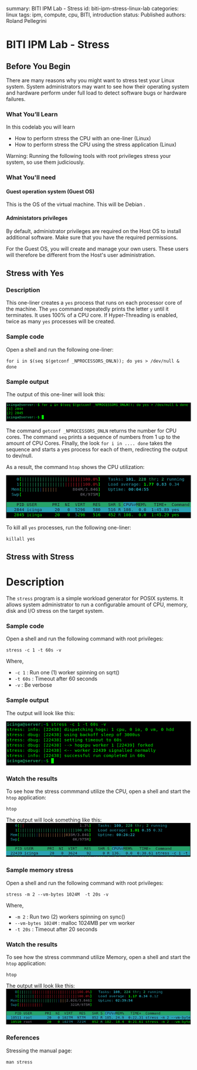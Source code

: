 summary: BITI IPM Lab - Stress
id: biti-ipm-stress-linux-lab
categories: linux
tags: ipm, compute, cpu, BITI, introduction
status: Published
authors: Roland Pellegrini

# BITI IPM Lab - Stress

<!-- ------------------------ -->

## Before You Begin

There are many reasons why you might want to stress test your Linux system. System administrators may want to see how their operating system and hardware perform under full load to detect software bugs or hardware failures.

### What You’ll Learn

In this codelab you will learn

- How to perform stress the CPU with an one-liner (Linux)
- How to perform stress the CPU using the stress application (Linux)

<aside class="negative">
Warning: Running the following tools with root privileges stress your system, so use them judiciously.
</aside>

### What You'll need

#### Guest operation system (Guest OS)

This is the OS of the virtual machine. This will be Debian .

#### Administators privileges

By default, administrator privileges are required on the Host OS to install additional software. Make sure that you have the required permissions.

For the Guest OS, you will create and manage your own users. These users will therefore be different from the Host's user administration.

## Stress with Yes

### Description

This one-liner creates a `yes` process that runs on each processor core of the machine. The `yes` command repeatedly prints the letter `y` until it terminates. It uses 100% of a CPU core. If Hyper-Threading is enabled, twice as many `yes` processes will be created.

### Sample code

Open a shell and run the following one-liner:

```
for i in $(seq $(getconf _NPROCESSORS_ONLN)); do yes > /dev/null & done
```

### Sample output

The output of this one-liner will look this:

![VirtualBox Extension](./img/biti-ipm-stress-yes-cmd.png)

The command `getconf _NPROCESSORS_ONLN` returns the number for CPU cores. The command `seq` prints a sequence of numbers from 1 up to the amount of CPU Cores. FInally, the look `for i in .... done` takes the sequence and starts a yes process for each of them, redirecting the output to dev/null.

As a result, the command `htop` shows the CPU utilization:

![VirtualBox Extension](./img/biti-ipm-stress-yes-htop.png)

To kill all `yes` processes, run the following one-liner:

```
killall yes
```

## Stress with Stress

# Description

The `stress` program is a simple workload generator for POSIX systems. It allows system administrator to run a configurable amount of CPU, memory, disk and I/O stress on the target system.

### Sample code

Open a shell and run the following command with root privileges:

```
stress -c 1 -t 60s -v
```

Where,

- `-c 1` : Run one (1) worker spinning on sqrt()
- `-t 60s` : Timeout after 60 seconds
- `-v` : Be verbose

### Sample output

The output will look like this:

![VirtualBox Extension](./img/biti-ipm-stress-cmd.png)

### Watch the results

To see how the stress commmand utilize the CPU, open a shell and start the `htop` application:

```
htop
```

The output will look something like this:
![VirtualBox Extension](./img/biti-ipm-stress-result-htop.png)

### Sample memory stress

Open a shell and run the following command with root privileges:

```
stress -m 2 --vm-bytes 1024M  -t 20s -v
```

Where,

- `-m 2` : Run two (2) workers spinning on sync()
- `--vm-bytes 1024M` : malloc 1024MB per vm worker
- `-t 20s` : Timeout after 20 seconds

### Watch the results

To see how the stress commmand utilize Memory, open a shell and start the `htop` application:

```
htop
```

The output will look like this:
![VirtualBox Extension](./img/biti-ipm-stress-result-htop-memory.png)

### References

Stressing the manual page:

```
man stress
```
